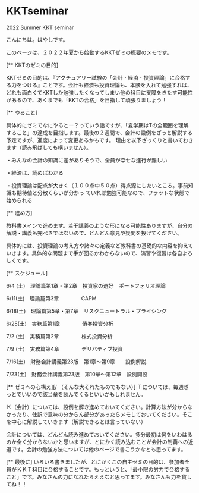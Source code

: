 # KKTseminar

2022 Summer KKT seminar

こんにちは。はやしです。

このページは、２０２２年夏から始動するKKTゼミの概要のメモです。

[** KKTのゼミの目的]

KKTゼミの目的は、『アクチュアリー試験の「会計・経済・投資理論」に合格する力をつける』ことです。会計も経済も投資理論も、本腰を入れて勉強すれば、どれも面白くてKKTしか勉強したくなってしまい他の科目に支障をきたす可能性があるので、あくまでも「KKTの合格」を目指して頑張りましょう！

[** やること]

具体的にゼミでなにやるとー？っていう話ですが、「夏学期はTの全範囲を理解すること」の達成を目指します。最後の２週間で、会計の設例をざっと解説する予定ですが、進度によって変更あるかもです。
理由を以下ざっくりと書いておきます（読み飛ばしても構いません）。

・みんなの会計の知識に差がありそうで、全員が幸せな進行が難しい

・経済は、読めばわかる

・投資理論は配点が大きく（１００点中５０点）得点源にしたいところ。事前知識も期待値と分散くらいが分かっ
ていれば勉強可能なので、フラットな状態で始められる

[** 進め方]

教科書メインで進めます。若干講義のような形になる可能性ありますが、自分の解説・講義も完ぺきではないので、どんどん意見や疑問を投げてください。

具体的には、投資理論の考え方や諸々の定義など教科書の基礎的な内容を抑えていきます。具体的な問題まで手が回るかわからないので、演習や復習は各自よろしくです。

[** スケジュール]

6/4  (土)　理論篇第1章・第2章　投資家の選好　ポートフォリオ理論

6/11(土)　理論篇第3章　　　　  CAPM

6/18(土)　理論篇第5章・第7章　リスクニュートラル・プライシング

6/25(土)　実務篇第1章　　　　  債券投資分析

7/2  (土)　実務篇第2章　　　　  株式投資分析

7/9  (土)　実務篇第4章　　　　  デリバティブ投資

7/16(土)　財務会計講義第23版　第1章～第9章　　設例解説

7/23(土)　財務会計講義第23版　第10章～第12章　設例開設

[** ゼミへの心構え][/ （そんな大それたものでもない）]
Ｔについては、毎週ざっとでいいので該当章を読んでくるといいかもしれません。

Ｋ（会計）については、設例を解き進めておいてください。計算方法が分からなかったり、仕訳で意味の分からん部分があったらメモしておいてください。そこを中心に解説していきます（解説できるとは言っていない）

会計については、どんどん読み進めておいてください。多分最初は何をいわはるのか全く分からないかと思いますが、とにかく読み込むことが会計の制覇への近道です。会計の勉強方法については他のページで書こうかなとも思ってます。

[** 最後に]
いろいろ書きましたが、とにかくこの自主ゼミの目的は、参加者全員がＫＫＴ科目に合格することです。もっというと、「最小限の労力で合格すること」です。みなさんの力になれたらええなと思ってます。みなさんも力を貸してね！！

